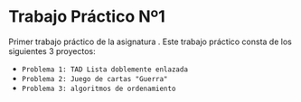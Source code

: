 # Trabajo Práctico Nº1

Primer trabajo práctico de la asignatura <Algoritmos y Estructuras de Datos>.
Este trabajo práctico consta de los siguientes 3 proyectos:
  - `Problema 1: TAD Lista doblemente enlazada`
  - `Problema 2: Juego de cartas "Guerra"`
  - `Problema 3: algoritmos de ordenamiento`

